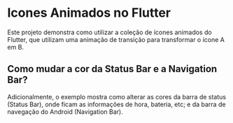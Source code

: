 # Icones Animados no Flutter

Este projeto demonstra como utilizar a coleção de ícones animados do Flutter, que utilizam uma animação de transição para transformar o ícone A em B. 

## Como mudar a cor da Status Bar e a Navigation Bar?

Adicionalmente, o exemplo mostra como alterar as cores da barra de status (Status Bar), onde ficam as informações de hora, bateria, etc; e da barra de navegação do Android (Navigation Bar). 
